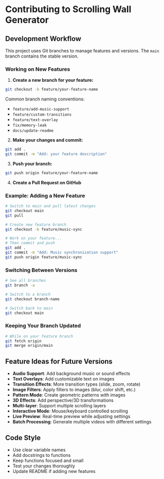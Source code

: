 # Contributing to Scrolling Wall Generator

## Development Workflow

This project uses Git branches to manage features and versions. The `main` branch contains the stable version.

### Working on New Features

1. **Create a new branch for your feature:**
```bash
git checkout -b feature/your-feature-name
```

Common branch naming conventions:
- `feature/add-music-support`
- `feature/custom-transitions`
- `feature/text-overlay`
- `fix/memory-leak`
- `docs/update-readme`

2. **Make your changes and commit:**
```bash
git add .
git commit -m "Add: your feature description"
```

3. **Push your branch:**
```bash
git push origin feature/your-feature-name
```

4. **Create a Pull Request on GitHub**

### Example: Adding a New Feature

```bash
# Switch to main and pull latest changes
git checkout main
git pull

# Create new feature branch
git checkout -b feature/music-sync

# Work on your feature...
# Then commit and push
git add .
git commit -m "Add: Music synchronization support"
git push origin feature/music-sync
```

### Switching Between Versions

```bash
# See all branches
git branch -a

# Switch to a branch
git checkout branch-name

# Switch back to main
git checkout main
```

### Keeping Your Branch Updated

```bash
# While on your feature branch
git fetch origin
git merge origin/main
```

## Feature Ideas for Future Versions

- **Audio Support**: Add background music or sound effects
- **Text Overlays**: Add customizable text on images
- **Transition Effects**: More transition types (slide, zoom, rotate)
- **Image Filters**: Apply filters to images (blur, color shift, etc.)
- **Pattern Mode**: Create geometric patterns with images
- **3D Effects**: Add perspective/3D transformations
- **Multi-layer**: Support multiple scrolling layers
- **Interactive Mode**: Mouse/keyboard controlled scrolling
- **Live Preview**: Real-time preview while adjusting settings
- **Batch Processing**: Generate multiple videos with different settings

## Code Style

- Use clear variable names
- Add docstrings to functions
- Keep functions focused and small
- Test your changes thoroughly
- Update README if adding new features